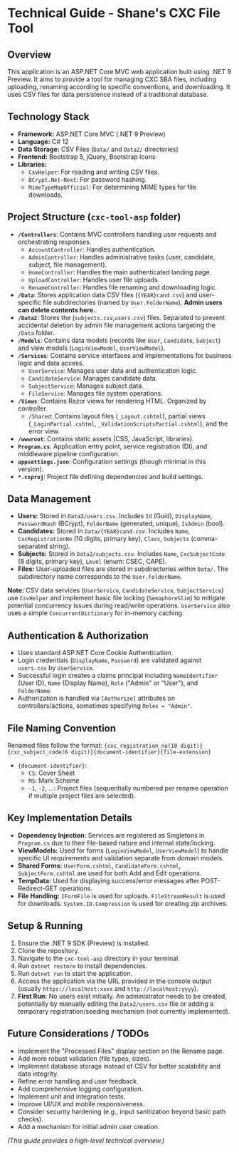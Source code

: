 # Technical Guide - Shane's CXC File Tool

## Overview

This application is an ASP.NET Core MVC web application built using .NET 9 Preview. It aims to provide a tool for managing CXC SBA files, including uploading, renaming according to specific conventions, and downloading. It uses CSV files for data persistence instead of a traditional database.

## Technology Stack

*   **Framework:** ASP.NET Core MVC (.NET 9 Preview)
*   **Language:** C# 12
*   **Data Storage:** CSV Files (`Data/` and `Data2/` directories)
*   **Frontend:** Bootstrap 5, jQuery, Bootstrap Icons
*   **Libraries:**
    *   `CsvHelper`: For reading and writing CSV files.
    *   `BCrypt.Net-Next`: For password hashing.
    *   `MimeTypeMapOfficial`: For determining MIME types for file downloads.

## Project Structure (`cxc-tool-asp` folder)

*   **`/Controllers`**: Contains MVC controllers handling user requests and orchestrating responses.
    *   `AccountController`: Handles authentication.
    *   `AdminController`: Handles administrative tasks (user, candidate, subject, file management).
    *   `HomeController`: Handles the main authenticated landing page.
    *   `UploadController`: Handles user file uploads.
    *   `RenameController`: Handles file renaming and downloading logic.
*   **`/Data`**: Stores application data CSV files (`{YEAR}cand.csv`) and user-specific file subdirectories (named by `User.FolderName`). **Admin users can delete contents here.**
*   **`/Data2`**: Stores the  (`subjects.csv`,`users.csv`) files. Separated to prevent accidental deletion by admin file management actions targeting the `/Data` folder.
*   **`/Models`**: Contains data models (records like `User`, `Candidate`, `Subject`) and view models (`LoginViewModel`, `UserViewModel`).
*   **`/Services`**: Contains service interfaces and implementations for business logic and data access.
    *   `UserService`: Manages user data and authentication logic.
    *   `CandidateService`: Manages candidate data.
    *   `SubjectService`: Manages subject data.
    *   `FileService`: Manages file system operations.
*   **`/Views`**: Contains Razor views for rendering HTML. Organized by controller.
    *   `/Shared`: Contains layout files (`_Layout.cshtml`), partial views (`_LoginPartial.cshtml`, `_ValidationScriptsPartial.cshtml`), and the error view.
*   **`/wwwroot`**: Contains static assets (CSS, JavaScript, libraries).
*   **`Program.cs`**: Application entry point, service registration (DI), and middleware pipeline configuration.
*   **`appsettings.json`**: Configuration settings (though minimal in this version).
*   **`*.csproj`**: Project file defining dependencies and build settings.

## Data Management

*   **Users:** Stored in `Data2/users.csv`. Includes `Id` (Guid), `DisplayName`, `PasswordHash` (BCrypt), `FolderName` (generated, unique), `IsAdmin` (bool).
*   **Candidates:** Stored in `Data/{YEAR}cand.csv`. Includes `Name`, `CxcRegistrationNo` (10 digits, primary key), `Class`, `Subjects` (comma-separated string).
*   **Subjects:** Stored in `Data2/subjects.csv`. Includes `Name`, `CxcSubjectCode` (8 digits, primary key), `Level` (enum: CSEC, CAPE).
*   **Files:** User-uploaded files are stored in subdirectories within `Data/`. The subdirectory name corresponds to the `User.FolderName`.

**Note:** CSV data services (`UserService`, `CandidateService`, `SubjectService`) use `CsvHelper` and implement basic file locking (`SemaphoreSlim`) to mitigate potential concurrency issues during read/write operations. `UserService` also uses a simple `ConcurrentDictionary` for in-memory caching.

## Authentication & Authorization

*   Uses standard ASP.NET Core Cookie Authentication.
*   Login credentials (`DisplayName`, `Password`) are validated against `users.csv` by `UserService`.
*   Successful login creates a claims principal including `NameIdentifier` (User ID), `Name` (Display Name), `Role` ("Admin" or "User"), and `FolderName`.
*   Authorization is handled via `[Authorize]` attributes on controllers/actions, sometimes specifying `Roles = "Admin"`.

## File Naming Convention

Renamed files follow the format:
`{cxc_registration_no(10 digit)}{cxc_subject_code(6 digit)}{document-identifier}{file-extension}`

*   `{document-identifier}`:
    *   `CS`: Cover Sheet
    *   `MS`: Mark Scheme
    *   `-1`, `-2`, ...: Project files (sequentially numbered per rename operation if multiple project files are selected).

## Key Implementation Details

*   **Dependency Injection:** Services are registered as Singletons in `Program.cs` due to their file-based nature and internal state/locking.
*   **ViewModels:** Used for forms (`LoginViewModel`, `UserViewModel`) to handle specific UI requirements and validation separate from domain models.
*   **Shared Forms:** `UserForm.cshtml`, `CandidateForm.cshtml`, `SubjectForm.cshtml` are used for both Add and Edit operations.
*   **TempData:** Used for displaying success/error messages after POST-Redirect-GET operations.
*   **File Handling:** `IFormFile` is used for uploads. `FileStreamResult` is used for downloads. `System.IO.Compression` is used for creating zip archives.

## Setup & Running

1.  Ensure the .NET 9 SDK (Preview) is installed.
2.  Clone the repository.
3.  Navigate to the `cxc-tool-asp` directory in your terminal.
4.  Run `dotnet restore` to install dependencies.
5.  Run `dotnet run` to start the application.
6.  Access the application via the URL provided in the console output (usually `https://localhost:xxxx` and `http://localhost:yyyy`).
7.  **First Run:** No users exist initially. An administrator needs to be created, potentially by manually editing the `Data2/users.csv` file or adding a temporary registration/seeding mechanism (not currently implemented).

## Future Considerations / TODOs

*   Implement the "Processed Files" display section on the Rename page.
*   Add more robust validation (file types, sizes).
*   Implement database storage instead of CSV for better scalability and data integrity.
*   Refine error handling and user feedback.
*   Add comprehensive logging configuration.
*   Implement unit and integration tests.
*   Improve UI/UX and mobile responsiveness.
*   Consider security hardening (e.g., input sanitization beyond basic path checks).
*   Add a mechanism for initial admin user creation.

*(This guide provides a high-level technical overview.)*
